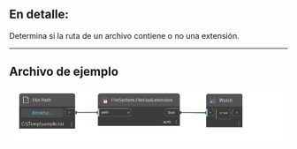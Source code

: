## En detalle:
Determina si la ruta de un archivo contiene o no una extensión.
___
## Archivo de ejemplo

![FileHasExtension](./DSCore.IO.FileSystem.FileHasExtension_img.jpg)

